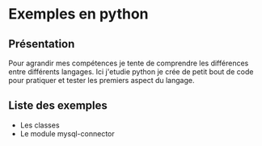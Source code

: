 # Exemples en python

## Présentation
Pour agrandir mes compétences je tente de comprendre les différences entre différents langages.
Ici j'etudie python je crée de petit bout de code pour pratiquer et tester les premiers aspect du langage.

## Liste des exemples

- Les classes 
- Le module mysql-connector

